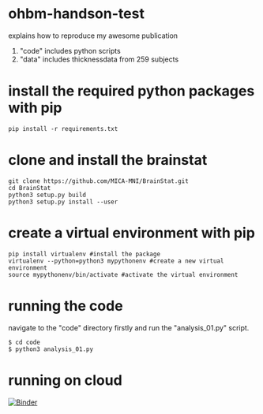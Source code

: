 # ohbm-handson-test
explains how to reproduce my awesome publication

1. "code" includes python scripts
2. "data" includes thicknessdata from 259 subjects

# install the required python packages with pip

```
pip install -r requirements.txt
```

# clone and install the brainstat

```
git clone https://github.com/MICA-MNI/BrainStat.git
cd BrainStat
python3 setup.py build
python3 setup.py install --user
```

# create a virtual environment with pip

```
pip install virtualenv #install the package
virtualenv --python=python3 mypythonenv #create a new virtual environment
source mypythonenv/bin/activate #activate the virtual environment
```

# running the code
navigate to the "code" directory firstly and run the "analysis_01.py" script. 

```
$ cd code
$ python3 analysis_01.py
```

# running on cloud
[![Binder](https://mybinder.org/badge_logo.svg)](https://mybinder.org/v2/gh/yanquantan/ohbm-handson-test/HEAD)
